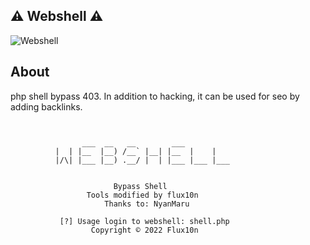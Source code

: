 ## ⚠ Webshell ⚠

![Webshell](https://github-readme-stats.vercel.app/api/pin?username=flux10n&repo=flux10n-bypass-shell&theme=dark&border_color=00ff00)

## About
php shell bypass 403. In addition to hacking, it can be used for seo by adding backlinks.
```

                
                ___  __   __        ___           
          |  | |__  |__) /__` |__| |__  |    |    
          |/\| |___ |__) .__/ |  | |___ |___ |___ 
                                       
             
                       Bypass Shell
                 Tools modified by flux10n
                     Thanks to: NyanMaru

           [?] Usage login to webshell: shell.php 
                  Copyright © 2022 Flux10n

```

